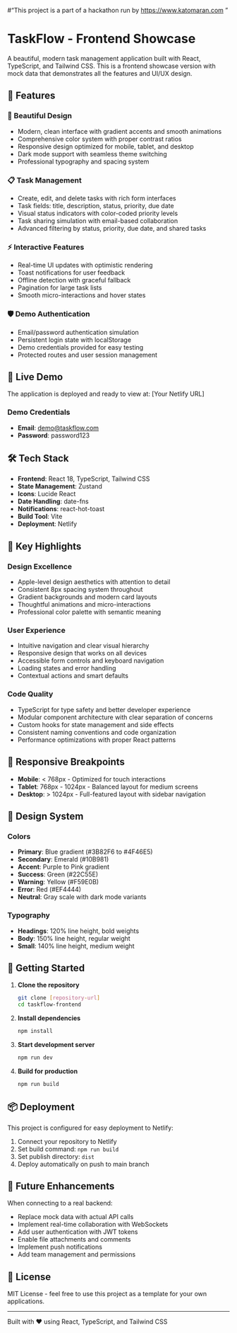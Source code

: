#“This project is a part of a hackathon run by https://www.katomaran.com ”



# TaskFlow - Frontend Showcase

A beautiful, modern task management application built with React, TypeScript, and Tailwind CSS. This is a frontend showcase version with mock data that demonstrates all the features and UI/UX design.

## 🌟 Features

### 🎨 Beautiful Design
- Modern, clean interface with gradient accents and smooth animations
- Comprehensive color system with proper contrast ratios
- Responsive design optimized for mobile, tablet, and desktop
- Dark mode support with seamless theme switching
- Professional typography and spacing system

### 📋 Task Management
- Create, edit, and delete tasks with rich form interfaces
- Task fields: title, description, status, priority, due date
- Visual status indicators with color-coded priority levels
- Task sharing simulation with email-based collaboration
- Advanced filtering by status, priority, due date, and shared tasks

### ⚡ Interactive Features
- Real-time UI updates with optimistic rendering
- Toast notifications for user feedback
- Offline detection with graceful fallback
- Pagination for large task lists
- Smooth micro-interactions and hover states

### 🛡️ Demo Authentication
- Email/password authentication simulation
- Persistent login state with localStorage
- Demo credentials provided for easy testing
- Protected routes and user session management

## 🚀 Live Demo

The application is deployed and ready to view at: [Your Netlify URL]

### Demo Credentials
- **Email**: demo@taskflow.com
- **Password**: password123

## 🛠️ Tech Stack

- **Frontend**: React 18, TypeScript, Tailwind CSS
- **State Management**: Zustand
- **Icons**: Lucide React
- **Date Handling**: date-fns
- **Notifications**: react-hot-toast
- **Build Tool**: Vite
- **Deployment**: Netlify

## 🎯 Key Highlights

### Design Excellence
- Apple-level design aesthetics with attention to detail
- Consistent 8px spacing system throughout
- Gradient backgrounds and modern card layouts
- Thoughtful animations and micro-interactions
- Professional color palette with semantic meaning

### User Experience
- Intuitive navigation and clear visual hierarchy
- Responsive design that works on all devices
- Accessible form controls and keyboard navigation
- Loading states and error handling
- Contextual actions and smart defaults

### Code Quality
- TypeScript for type safety and better developer experience
- Modular component architecture with clear separation of concerns
- Custom hooks for state management and side effects
- Consistent naming conventions and code organization
- Performance optimizations with proper React patterns

## 📱 Responsive Breakpoints

- **Mobile**: < 768px - Optimized for touch interactions
- **Tablet**: 768px - 1024px - Balanced layout for medium screens
- **Desktop**: > 1024px - Full-featured layout with sidebar navigation

## 🎨 Design System

### Colors
- **Primary**: Blue gradient (#3B82F6 to #4F46E5)
- **Secondary**: Emerald (#10B981)
- **Accent**: Purple to Pink gradient
- **Success**: Green (#22C55E)
- **Warning**: Yellow (#F59E0B)
- **Error**: Red (#EF4444)
- **Neutral**: Gray scale with dark mode variants

### Typography
- **Headings**: 120% line height, bold weights
- **Body**: 150% line height, regular weight
- **Small**: 140% line height, medium weight

## 🚀 Getting Started

1. **Clone the repository**
   ```bash
   git clone [repository-url]
   cd taskflow-frontend
   ```

2. **Install dependencies**
   ```bash
   npm install
   ```

3. **Start development server**
   ```bash
   npm run dev
   ```

4. **Build for production**
   ```bash
   npm run build
   ```

## 📦 Deployment

This project is configured for easy deployment to Netlify:

1. Connect your repository to Netlify
2. Set build command: `npm run build`
3. Set publish directory: `dist`
4. Deploy automatically on push to main branch

## 🔮 Future Enhancements

When connecting to a real backend:
- Replace mock data with actual API calls
- Implement real-time collaboration with WebSockets
- Add user authentication with JWT tokens
- Enable file attachments and comments
- Implement push notifications
- Add team management and permissions

## 📄 License

MIT License - feel free to use this project as a template for your own applications.

---

Built with ❤️ using React, TypeScript, and Tailwind CSS
